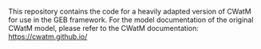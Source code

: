 This repository contains the code for a heavily adapted version of CWatM for use in the GEB framework. For the model documentation of the original CWatM model, please refer to the CWatM documentation: https://cwatm.github.io/